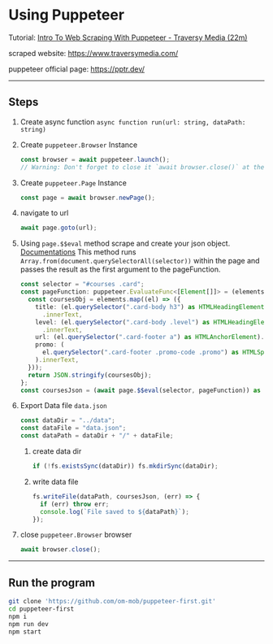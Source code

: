 # Using Puppeteer

Tutorial: [Intro To Web Scraping With Puppeteer - Traversy Media (22m)](https://www.youtube.com/watch?v=S67gyqnYHmI)

scraped website: https://www.traversymedia.com/

puppeteer official page: https://pptr.dev/

---

## Steps

1. Create async function `async function run(url: string, dataPath: string)`
1. Create `puppeteer.Browser` Instance
   ```ts
   const browser = await puppeteer.launch();
   // Warning: Don't forget to close it `await browser.close()` at the end of the code
   ```
1. Create `puppeteer.Page` Instance
   ```ts
   const page = await browser.newPage();
   ```
1. navigate to url
   ```ts
   await page.goto(url);
   ```
1. Using `page.$$eval` method scrape and create your json object. [Documentations](https://pptr.dev/api/puppeteer.page.__eval/)
   This method runs `Array.from(document.querySelectorAll(selector))` within the page and passes the result as the first argument to the pageFunction.

   ```ts
   const selector = "#courses .card";
   const pageFunction: puppeteer.EvaluateFunc<[Element[]]> = (elements) => {
     const coursesObj = elements.map((el) => ({
       title: (el.querySelector(".card-body h3") as HTMLHeadingElement)
         .innerText,
       level: (el.querySelector(".card-body .level") as HTMLHeadingElement)
         .innerText,
       url: (el.querySelector(".card-footer a") as HTMLAnchorElement).href,
       promo: (
         el.querySelector(".card-footer .promo-code .promo") as HTMLSpanElement
       ).innerText,
     }));
     return JSON.stringify(coursesObj);
   };
   const coursesJson = (await page.$$eval(selector, pageFunction)) as string;
   ```

1. Export Data file `data.json`
   ```ts
   const dataDir = "../data";
   const dataFile = "data.json";
   const dataPath = dataDir + "/" + dataFile;
   ```
   1. create data dir
      ```ts
      if (!fs.existsSync(dataDir)) fs.mkdirSync(dataDir);
      ```
   1. write data file
      ```ts
      fs.writeFile(dataPath, coursesJson, (err) => {
        if (err) throw err;
        console.log(`File saved to ${dataPath}`);
      });
      ```
1. close `puppeteer.Browser` browser
   ```ts
   await browser.close();
   ```
---
## Run the program

```bash
git clone 'https://github.com/om-mob/puppeteer-first.git'
cd puppeteer-first
npm i
npm run dev
npm start
```
